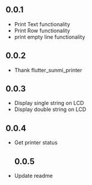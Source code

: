 ## 0.0.1
 - Print Text functionality
 - Print Row functionality
 - print empty line functionality
 
 ## 0.0.2
 - Thank flutter_sunmi_printer

  ## 0.0.3
 - Display single string on LCD
 - Display double string on LCD

  ## 0.0.4
 - Get printer status

   ## 0.0.5
 - Update readme
